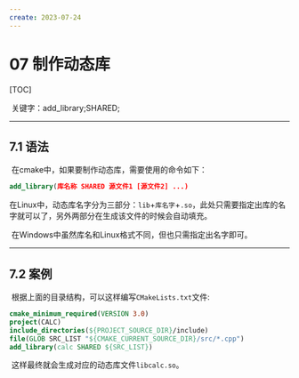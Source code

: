 ```yaml
---
create: 2023-07-24
---
```

# 07 制作动态库

[TOC]

​	关键字：add_library;SHARED;

---

## 7.1 语法

​	在cmake中，如果要制作动态库，需要使用的命令如下：

```CMAKE
add_library(库名称 SHARED 源文件1 [源文件2] ...) 
```

​	在Linux中，动态库名字分为三部分：`lib`+`库名字`+`.so`，此处只需要指定出库的名字就可以了，另外两部分在生成该文件的时候会自动填充。

​	在Windows中虽然库名和Linux格式不同，但也只需指定出名字即可。

---

## 7.2 案例

​	根据上面的目录结构，可以这样编写`CMakeLists.txt`文件:

```CMAKE
cmake_minimum_required(VERSION 3.0)
project(CALC)
include_directories(${PROJECT_SOURCE_DIR}/include)
file(GLOB SRC_LIST "${CMAKE_CURRENT_SOURCE_DIR}/src/*.cpp")
add_library(calc SHARED ${SRC_LIST})
```

​	这样最终就会生成对应的动态库文件`libcalc.so`。